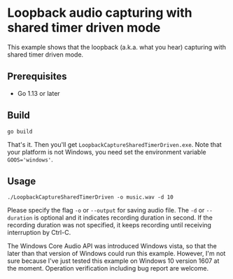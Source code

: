 # Loopback audio capturing with shared timer driven mode

This example shows that the loopback (a.k.a. what you hear) capturing with shared timer driven mode.

## Prerequisites

- Go 1.13 or later

## Build

```console
go build
```

That's it. Then you'll get `LoopbackCaptureSharedTimerDriven.exe`. Note that your platform is not Windows, you need set the environment variable `GOOS='windows'`.

## Usage

```console
./LoopbackCaptureSharedTimerDriven -o music.wav -d 10
```

Please specify the flag `-o` or `--output` for saving audio file. The `-d` or `--duration` is optional and it indicates recording duration in second. If the recording duration was not specified, it keeps recording until receiving interruption by Ctrl-C.

The Windows Core Audio API was introduced Windows vista, so that the later than that version of Windows could run this example. However, I'm not sure because I've just tested this example on Windows 10 version 1607 at the moment. Operation verification including bug report are welcome.
